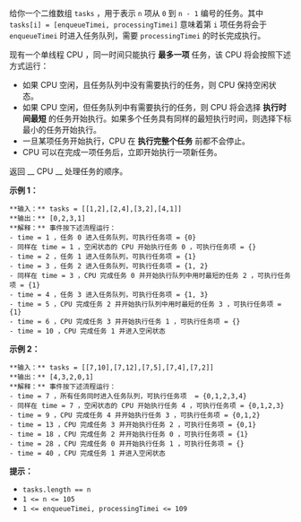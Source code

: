 给你一个二维数组 `tasks` ，用于表示 `n`​​​​​​ 项从 `0` 到 `n - 1` 编号的任务。其中 `tasks[i] =
[enqueueTimei, processingTimei]` 意味着第 `i​​​​​​`​​​​ 项任务将会于 `enqueueTimei`
时进入任务队列，需要 `processingTimei` 的时长完成执行。

现有一个单线程 CPU ，同一时间只能执行 **最多一项** 任务，该 CPU 将会按照下述方式运行：

  * 如果 CPU 空闲，且任务队列中没有需要执行的任务，则 CPU 保持空闲状态。
  * 如果 CPU 空闲，但任务队列中有需要执行的任务，则 CPU 将会选择 **执行时间最短** 的任务开始执行。如果多个任务具有同样的最短执行时间，则选择下标最小的任务开始执行。
  * 一旦某项任务开始执行，CPU 在 **执行完整个任务** 前都不会停止。
  * CPU 可以在完成一项任务后，立即开始执行一项新任务。

返回 __ CPU __ 处理任务的顺序。

**示例 1：**

    
    
    **输入：** tasks = [[1,2],[2,4],[3,2],[4,1]]
    **输出：** [0,2,3,1]
    **解释：** 事件按下述流程运行： 
    - time = 1 ，任务 0 进入任务队列，可执行任务项 = {0}
    - 同样在 time = 1 ，空闲状态的 CPU 开始执行任务 0 ，可执行任务项 = {}
    - time = 2 ，任务 1 进入任务队列，可执行任务项 = {1}
    - time = 3 ，任务 2 进入任务队列，可执行任务项 = {1, 2}
    - 同样在 time = 3 ，CPU 完成任务 0 并开始执行队列中用时最短的任务 2 ，可执行任务项 = {1}
    - time = 4 ，任务 3 进入任务队列，可执行任务项 = {1, 3}
    - time = 5 ，CPU 完成任务 2 并开始执行队列中用时最短的任务 3 ，可执行任务项 = {1}
    - time = 6 ，CPU 完成任务 3 并开始执行任务 1 ，可执行任务项 = {}
    - time = 10 ，CPU 完成任务 1 并进入空闲状态
    

**示例 2：**

    
    
    **输入：** tasks = [[7,10],[7,12],[7,5],[7,4],[7,2]]
    **输出：** [4,3,2,0,1]
    **解释：** 事件按下述流程运行： 
    - time = 7 ，所有任务同时进入任务队列，可执行任务项  = {0,1,2,3,4}
    - 同样在 time = 7 ，空闲状态的 CPU 开始执行任务 4 ，可执行任务项 = {0,1,2,3}
    - time = 9 ，CPU 完成任务 4 并开始执行任务 3 ，可执行任务项 = {0,1,2}
    - time = 13 ，CPU 完成任务 3 并开始执行任务 2 ，可执行任务项 = {0,1}
    - time = 18 ，CPU 完成任务 2 并开始执行任务 0 ，可执行任务项 = {1}
    - time = 28 ，CPU 完成任务 0 并开始执行任务 1 ，可执行任务项 = {}
    - time = 40 ，CPU 完成任务 1 并进入空闲状态

**提示：**

  * `tasks.length == n`
  * `1 <= n <= 105`
  * `1 <= enqueueTimei, processingTimei <= 109`

